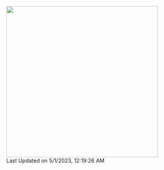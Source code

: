 <!--START_SECTION:lapras-card-->
<a href="https://lapras.com/public/masa-shin" target="_blank" rel="noopener noreferrer"><img src="https://lapras-card-generator.vercel.app/api/svg?e=4.05&b=2.85&i=3.61&b1=%23020E27&b2=%230E5593&i1=%23030E21&i2=%231688BF&l=en" width="400" ></a>  
Last Updated on 5/1/2023, 12:19:26 AM
<!--END_SECTION:lapras-card-->
